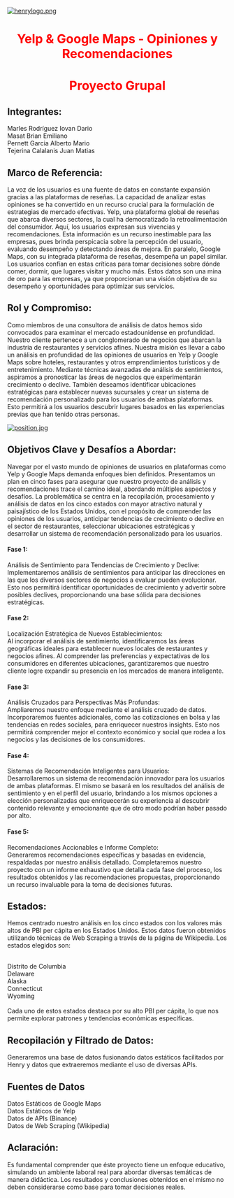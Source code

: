 [![henrylogo.png](https://i.postimg.cc/JzjbH2sC/henrylogo.png)](https://postimg.cc/hXPJHM82)
<h1 style="color:red"><center>Yelp & Google Maps - Opiniones y Recomendaciones</center></h1>
<h1 style="color:red"><center>Proyecto Grupal</center></h1>
<h2>Integrantes:</h2>
Marles Rodríguez Iovan Dario<br>
Masat Brian Emiliano<br>
Pernett Garcia Alberto Mario<br>
Tejerina Calalanis Juan Matias<br>

<h2>Marco de Referencia:</h2>
La voz de los usuarios es una fuente de datos en constante expansión gracias a las plataformas de reseñas. La capacidad de analizar estas opiniones se ha convertido en un recurso crucial para la formulación de estrategias de mercado efectivas. Yelp, una plataforma global de reseñas que abarca diversos sectores, la cual ha democratizado la retroalimentación del consumidor. Aquí, los usuarios expresan sus vivencias y recomendaciones. Esta información es un recurso inestimable para las empresas, pues brinda perspicacia sobre la percepción del usuario, evaluando desempeño y detectando áreas de mejora. En paralelo, Google Maps, con su integrada plataforma de reseñas, desempeña un papel similar. Los usuarios confían en estas críticas para tomar decisiones sobre dónde comer, dormir, que lugares visitar y mucho más. Estos datos son una mina de oro para las empresas, ya que proporcionan una visión objetiva de su desempeño y oportunidades para optimizar sus servicios.

<h2>Rol y Compromiso:</h2>
Como miembros de una consultora de análisis de datos hemos sido convocados para examinar el mercado estadounidense en profundidad. Nuestro cliente pertenece a un conglomerado de negocios que abarcan la industria de restaurantes y servicios afines. Nuestra misión es llevar a cabo un análisis en profundidad de las opiniones de usuarios en Yelp y Google Maps sobre hoteles, restaurantes y otros emprendimientos turísticos y de entretenimiento. Mediante técnicas avanzadas de análisis de sentimientos, aspiramos a pronosticar las áreas de negocios que experimentarán crecimiento o declive. También deseamos identificar ubicaciones estratégicas para establecer nuevas sucursales y crear un sistema de recomendación personalizado para los usuarios de ambas plataformas. Esto permitirá a los usuarios descubrir lugares basados en las experiencias previas que han tenido otras personas.

[![position.jpg](https://i.postimg.cc/TYF7VjXs/position.jpg)](https://postimg.cc/gnyHdZjy) 

<h2>Objetivos Clave y Desafíos a Abordar:</h2>
Navegar por el vasto mundo de opiniones de usuarios en plataformas como Yelp y Google Maps demanda enfoques bien definidos. Presentamos un plan en cinco fases para asegurar que nuestro proyecto de análisis y recomendaciones trace el camino ideal, abordando múltiples aspectos y desafíos. La problemática se centra en la recopilación, procesamiento y análisis de datos en los cinco estados con mayor atractivo natural y paisajístico de los Estados Unidos, con el propósito de comprender las opiniones de los usuarios, anticipar tendencias de crecimiento o declive en el sector de restaurantes, seleccionar ubicaciones estratégicas y desarrollar un sistema de recomendación personalizado para los usuarios.

<h4>Fase 1:</h4> 
Análisis de Sentimiento para Tendencias de Crecimiento y Declive: <br>
Implementaremos análisis de sentimientos para anticipar las direcciones en las que los diversos sectores de negocios a evaluar pueden evolucionar. Esto nos permitirá identificar oportunidades de crecimiento y advertir sobre posibles declives, proporcionando una base sólida para decisiones estratégicas.

<h4>Fase 2:</h4> 
Localización Estratégica de Nuevos Establecimientos:<br>
Al incorporar el análisis de sentimiento, identificaremos las áreas geográficas ideales para establecer nuevos locales de restaurantes y negocios afines. Al comprender las preferencias y expectativas de los consumidores en diferentes ubicaciones, garantizaremos que nuestro cliente logre expandir su presencia en los mercados de manera inteligente.

<h4>Fase 3:</h4> 
Análisis Cruzados para Perspectivas Más Profundas:<br>
Ampliaremos nuestro enfoque mediante el análisis cruzado de datos. Incorporaremos fuentes adicionales, como las cotizaciones en bolsa y las tendencias en redes sociales, para enriquecer nuestros insights. Esto nos permitirá comprender mejor el contexto económico y social que rodea a los negocios y las decisiones de los consumidores.

<h4>Fase 4:</h4> 
Sistemas de Recomendación Inteligentes para Usuarios:<br>
Desarrollaremos un sistema de recomendación innovador para los usuarios de ambas plataformas. El mismo se basará en los resultados del análisis de sentimiento y en el perfíl del usuario, brindando a los mismos opciones a elección personalizadas que enriquecerán su experiencia al descubrir contenido relevante y emocionante que de otro modo podrían haber pasado por alto.

<h4>Fase 5:</h4> 
Recomendaciones Accionables e Informe Completo:<br>
Generaremos recomendaciones específicas y basadas en evidencia, respaldadas por nuestro análisis detallado. Completaremos nuestro proyecto con un informe exhaustivo que detalla cada fase del proceso, los resultados obtenidos y las recomendaciones propuestas, proporcionando un recurso invaluable para la toma de decisiones futuras.

<h2>Estados:</h2>
Hemos centrado nuestro análisis en los cinco estados con los valores más altos de PBI per cápita en los Estados Unidos. Estos datos fueron obtenidos utilizando técnicas de Web Scraping a través de la página de Wikipedia. Los estados elegidos son: <br><br>

Distrito de Columbia<br>
Delaware<br>
Alaska<br>
Connecticut<br>
Wyoming<br><br>
Cada uno de estos estados destaca por su alto PBI per cápita, lo que nos permite explorar patrones y tendencias económicas específicas.


<h2>Recopilación y Filtrado de Datos:</h2>
Generaremos una base de datos fusionando datos estáticos facilitados por Henry y datos que extraeremos mediante el uso de diversas APIs.

<h2>Fuentes de Datos</h2>
Datos Estáticos de Google Maps<br>
Datos Estáticos de Yelp<br>
Datos de APIs (Binance) <br>
Datos de Web Scraping (Wikipedia)

<h2>Aclaración:</h2>
Es fundamental comprender que éste proyecto tiene un enfoque educativo, simulando un ambiente laboral real para abordar diversas temáticas de manera didáctica. Los resultados y conclusiones obtenidos en el mismo no deben considerarse como base para tomar decisiones reales. 











